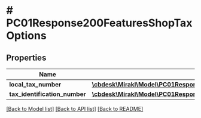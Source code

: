 # # PC01Response200FeaturesShopTaxOptions

## Properties

Name | Type | Description | Notes
------------ | ------------- | ------------- | -------------
**local_tax_number** | [**\cbdesk\Mirakl\Model\PC01Response200FeaturesShopTaxOptionsLocalTaxNumber**](PC01Response200FeaturesShopTaxOptionsLocalTaxNumber.md) |  | [optional]
**tax_identification_number** | [**\cbdesk\Mirakl\Model\PC01Response200FeaturesShopTaxOptionsTaxIdentificationNumber**](PC01Response200FeaturesShopTaxOptionsTaxIdentificationNumber.md) |  | [optional]

[[Back to Model list]](../../README.md#models) [[Back to API list]](../../README.md#endpoints) [[Back to README]](../../README.md)
